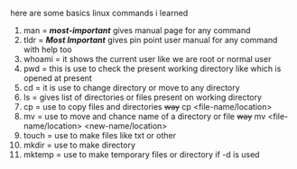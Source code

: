 here are some basics linux commands i learned 
1. man = ***most-important*** gives manual page for any command 
2. tldr = ***Most Important*** gives pin point user manual for any command with help too 
3. whoami = it shows the current user like we are root or normal user 
4. pwd = this is use to check the present working directory like which is opened at present
5. cd = it is use to change directory or move to any directory 
6. ls = gives list of directories or files present on working directory 
7. cp = use to copy files and directories 
~~way~~ cp <file-name/location> <new-file-location>
8. mv = use to move and chance name of a directory or file 
~~way~~ mv <file-name/location> <new-name/location>
9. touch = use to make files like txt or other 
10. mkdir = use to make directory 
11. mktemp = use to make temporary files or directory if -d is used 

